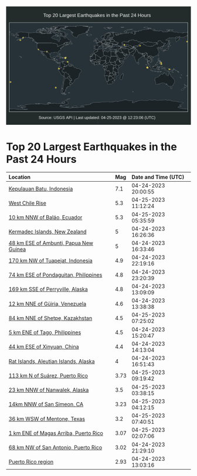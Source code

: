 ![Map](./map.png)

# Top 20 Largest Earthquakes in the Past 24 Hours

| Location | Mag | Date and Time (UTC) |
|:---|:---|:---|
| [Kepulauan Batu, Indonesia](https://earthquake.usgs.gov/earthquakes/eventpage/us7000jvl3) | 7.1 | 04-24-2023 20:00:55 |
| [West Chile Rise](https://earthquake.usgs.gov/earthquakes/eventpage/us7000jvrn) | 5.3 | 04-25-2023 11:12:24 |
| [10 km NNW of Baláo, Ecuador](https://earthquake.usgs.gov/earthquakes/eventpage/us7000jvqd) | 5.3 | 04-25-2023 05:35:59 |
| [Kermadec Islands, New Zealand](https://earthquake.usgs.gov/earthquakes/eventpage/us6000k6st) | 5 | 04-24-2023 16:26:36 |
| [48 km ESE of Ambunti, Papua New Guinea](https://earthquake.usgs.gov/earthquakes/eventpage/us6000k6sw) | 5 | 04-24-2023 16:33:46 |
| [170 km NW of Tuapejat, Indonesia](https://earthquake.usgs.gov/earthquakes/eventpage/us7000jvnk) | 4.9 | 04-24-2023 22:19:16 |
| [74 km ESE of Pondaguitan, Philippines](https://earthquake.usgs.gov/earthquakes/eventpage/us7000jvny) | 4.8 | 04-24-2023 23:20:39 |
| [169 km SSE of Perryville, Alaska](https://earthquake.usgs.gov/earthquakes/eventpage/ak02358r25kk) | 4.8 | 04-24-2023 13:09:09 |
| [12 km NNE of Güiria, Venezuela](https://earthquake.usgs.gov/earthquakes/eventpage/us6000k6rv) | 4.6 | 04-24-2023 13:38:38 |
| [84 km NNE of Shetpe, Kazakhstan](https://earthquake.usgs.gov/earthquakes/eventpage/us7000jvqr) | 4.5 | 04-25-2023 07:25:02 |
| [5 km ENE of Tago, Philippines](https://earthquake.usgs.gov/earthquakes/eventpage/us6000k6sf) | 4.5 | 04-24-2023 15:20:47 |
| [44 km ESE of Xinyuan, China](https://earthquake.usgs.gov/earthquakes/eventpage/us6000k6s4) | 4.4 | 04-24-2023 14:13:04 |
| [Rat Islands, Aleutian Islands, Alaska](https://earthquake.usgs.gov/earthquakes/eventpage/ak02358t3iz3) | 4 | 04-24-2023 16:51:43 |
| [113 km N of Suárez, Puerto Rico](https://earthquake.usgs.gov/earthquakes/eventpage/pr2023115000) | 3.73 | 04-25-2023 09:19:42 |
| [23 km NNW of Nanwalek, Alaska](https://earthquake.usgs.gov/earthquakes/eventpage/ak0235a8tdoh) | 3.5 | 04-25-2023 03:38:15 |
| [14km NNW of San Simeon, CA](https://earthquake.usgs.gov/earthquakes/eventpage/nc73877500) | 3.23 | 04-25-2023 04:12:15 |
| [36 km WSW of Mentone, Texas](https://earthquake.usgs.gov/earthquakes/eventpage/tx2023iawp) | 3.2 | 04-25-2023 07:40:51 |
| [1 km ENE of Magas Arriba, Puerto Rico](https://earthquake.usgs.gov/earthquakes/eventpage/pr71406648) | 3.07 | 04-25-2023 02:07:06 |
| [68 km NW of San Antonio, Puerto Rico](https://earthquake.usgs.gov/earthquakes/eventpage/pr71406628) | 3.02 | 04-24-2023 21:29:10 |
| [Puerto Rico region](https://earthquake.usgs.gov/earthquakes/eventpage/pr71406563) | 2.93 | 04-24-2023 13:03:16 |
